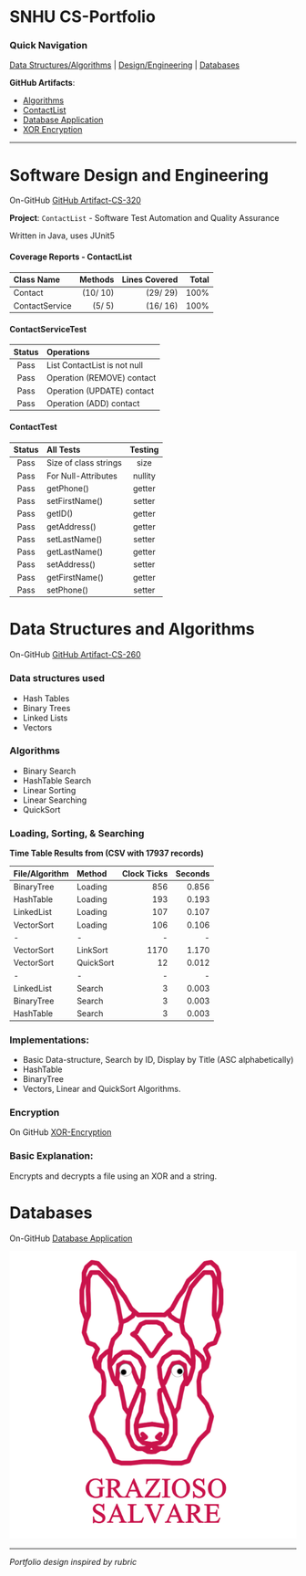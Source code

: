 # SNHU CS-Portfolio

### Quick Navigation

[Data Structures/Algorithms](#data-structures-and-algorithms) | [Design/Engineering](#software-design-and-engineering) | [Databases](#databases)

**GitHub Artifacts**:
- [Algorithms](https://github.com/aplace1/CS-260/)
- [ContactList](https://github.com/aplace1/CS-320-ContactList)
- [Database Application](https://github.com/aplace1/CS-340)
- [XOR Encryption](https://github.com/aplace1/CS-405/)

<hr>

# Software Design and Engineering

On-GitHub [GitHub Artifact-CS-320](https://github.com/aplace1/CS-320-ContactList)

**Project**: `ContactList` - Software Test Automation and Quality Assurance

Written in Java, uses JUnit5


#### Coverage Reports - ContactList

| Class Name     |  Methods | Lines Covered | Total |
| :------------- | -------: | ------------: | ----: |
| Contact        | (10/ 10) |      (29/ 29) |  100% |
| ContactService |   (5/ 5) |      (16/ 16) |  100% |

#### ContactServiceTest

| Status | Operations                   |
| :----: | :--------------------------- |
|  Pass  | List ContactList is not null |
|  Pass  | Operation (REMOVE) contact   |
|  Pass  | Operation (UPDATE) contact   |
|  Pass  | Operation (ADD) contact      |


#### ContactTest

| Status | All Tests             | Testing |
| :----: | :-------------------- | :-----: |
|  Pass  | Size of class strings |  size   |
|  Pass  | For Null-Attributes   | nullity |
|  Pass  | getPhone()            | getter  |
|  Pass  | setFirstName()        | setter  |
|  Pass  | getID()               | getter  |
|  Pass  | getAddress()          | getter  |
|  Pass  | setLastName()         | setter  |
|  Pass  | getLastName()         | getter  |
|  Pass  | setAddress()          | setter  |
|  Pass  | getFirstName()        | getter  |
|  Pass  | setPhone()            | setter  |


# Data Structures and Algorithms

On-GitHub [GitHub Artifact-CS-260](https://github.com/aplace1/CS-260/)

### Data structures used
- Hash Tables
- Binary Trees
- Linked Lists
- Vectors

### Algorithms
- Binary Search
- HashTable Search
- Linear Sorting
- Linear Searching
- QuickSort


### Loading, Sorting, & Searching

**Time Table Results from (CSV with 17937 records)**

| File/Algorithm | Method    | Clock Ticks | Seconds |
| :------------- | :-------- | ----------: | ------: |
| BinaryTree     | Loading   |         856 |   0.856 |
| HashTable      | Loading   |         193 |   0.193 |
| LinkedList     | Loading   |         107 |   0.107 |
| VectorSort     | Loading   |         106 |   0.106 |
| - | - | - | - |
| VectorSort     | LinkSort  |        1170 |   1.170 |
| VectorSort     | QuickSort |          12 |   0.012 |
| - | - | - | - |
| LinkedList     | Search    |           3 |   0.003 |
| BinaryTree     | Search    |           3 |   0.003 |
| HashTable      | Search    |           3 |   0.003 |


### Implementations:
- Basic Data-structure, Search by ID, Display by Title (ASC alphabetically)
- HashTable
- BinaryTree
- Vectors, Linear and QuickSort Algorithms.


### Encryption

On GitHub [XOR-Encryption](https://github.com/aplace1/CS-405)

### Basic Explanation:
Encrypts and decrypts a file using an XOR and a string.


# Databases

On-GitHub [Database Application](https://github.com/aplace1/CS-340)

![logo](https://raw.githubusercontent.com/aplace1/CS-340/main/images/logo.png)

<hr>

*Portfolio design inspired by rubric*
